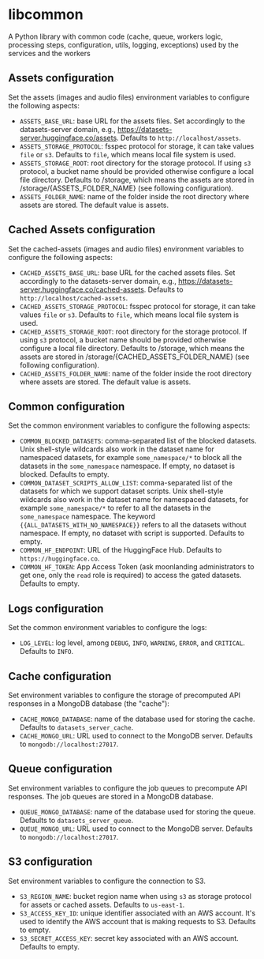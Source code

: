 # libcommon

A Python library with common code (cache, queue, workers logic, processing steps, configuration, utils, logging, exceptions) used by the services and the workers

## Assets configuration

Set the assets (images and audio files) environment variables to configure the following aspects:

- `ASSETS_BASE_URL`: base URL for the assets files. Set accordingly to the datasets-server domain, e.g., https://datasets-server.huggingface.co/assets. Defaults to `http://localhost/assets`.
- `ASSETS_STORAGE_PROTOCOL`: fsspec protocol for storage, it can take values `file` or `s3`. Defaults to `file`, which means local file system is used.
- `ASSETS_STORAGE_ROOT`: root directory for the storage protocol. If using `s3` protocol, a bucket name should be provided otherwise configure a local file directory. Defaults to /storage, which means the assets are stored in /storage/{ASSETS_FOLDER_NAME} (see following configuration).
- `ASSETS_FOLDER_NAME`: name of the folder inside the root directory where assets are stored. The default value is assets.

## Cached Assets configuration

Set the cached-assets (images and audio files) environment variables to configure the following aspects:

- `CACHED_ASSETS_BASE_URL`: base URL for the cached assets files. Set accordingly to the datasets-server domain, e.g., https://datasets-server.huggingface.co/cached-assets. Defaults to `http://localhost/cached-assets`.
- `CACHED_ASSETS_STORAGE_PROTOCOL`: fsspec protocol for storage, it can take values `file` or `s3`. Defaults to `file`, which means local file system is used.
- `CACHED_ASSETS_STORAGE_ROOT`: root directory for the storage protocol. If using `s3` protocol, a bucket name should be provided otherwise configure a local file directory. Defaults to /storage, which means the assets are stored in /storage/{CACHED_ASSETS_FOLDER_NAME} (see following configuration).
- `CACHED_ASSETS_FOLDER_NAME`: name of the folder inside the root directory where assets are stored. The default value is assets.

## Common configuration

Set the common environment variables to configure the following aspects:

- `COMMON_BLOCKED_DATASETS`: comma-separated list of the blocked datasets. Unix shell-style wildcards also work in the dataset name for namespaced datasets, for example `some_namespace/*` to block all the datasets in the `some_namespace` namespace. If empty, no dataset is blocked. Defaults to empty.
- `COMMON_DATASET_SCRIPTS_ALLOW_LIST`: comma-separated list of the datasets for which we support dataset scripts. Unix shell-style wildcards also work in the dataset name for namespaced datasets, for example `some_namespace/*` to refer to all the datasets in the `some_namespace` namespace. The keyword `{{ALL_DATASETS_WITH_NO_NAMESPACE}}` refers to all the datasets without namespace. If empty, no dataset with script is supported. Defaults to empty.
- `COMMON_HF_ENDPOINT`: URL of the HuggingFace Hub. Defaults to `https://huggingface.co`.
- `COMMON_HF_TOKEN`: App Access Token (ask moonlanding administrators to get one, only the `read` role is required) to access the gated datasets. Defaults to empty.

## Logs configuration

Set the common environment variables to configure the logs:

- `LOG_LEVEL`: log level, among `DEBUG`, `INFO`, `WARNING`, `ERROR`, and `CRITICAL`. Defaults to `INFO`.

## Cache configuration

Set environment variables to configure the storage of precomputed API responses in a MongoDB database (the "cache"):

- `CACHE_MONGO_DATABASE`: name of the database used for storing the cache. Defaults to `datasets_server_cache`.
- `CACHE_MONGO_URL`: URL used to connect to the MongoDB server. Defaults to `mongodb://localhost:27017`.

## Queue configuration

Set environment variables to configure the job queues to precompute API responses. The job queues are stored in a MongoDB database.

- `QUEUE_MONGO_DATABASE`: name of the database used for storing the queue. Defaults to `datasets_server_queue`.
- `QUEUE_MONGO_URL`: URL used to connect to the MongoDB server. Defaults to `mongodb://localhost:27017`.

## S3 configuration

Set environment variables to configure the connection to S3.

- `S3_REGION_NAME`: bucket region name when using `s3` as storage protocol for assets or cached assets. Defaults to `us-east-1`.
- `S3_ACCESS_KEY_ID`: unique identifier associated with an AWS account. It's used to identify the AWS account that is making requests to S3. Defaults to empty.
- `S3_SECRET_ACCESS_KEY`: secret key associated with an AWS account. Defaults to empty.
